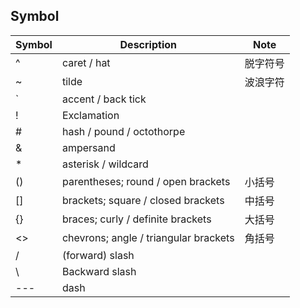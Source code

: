 
## Symbol
| Symbol | Description | Note |
|--------|-------------|------|
| ^ | caret / hat | 脱字符号 |
| ~ | tilde | 波浪字符 |
| ` | accent / back tick | |
| ! | Exclamation | |
| # | hash / pound / octothorpe | |
| & | ampersand | |
| * | asterisk / wildcard | |
| () | parentheses; round / open brackets | 小括号 |
| [] | brackets; square / closed brackets | 中括号 |
| {} | braces; curly / definite brackets | 大括号 |
| <> | chevrons; angle / triangular brackets | 角括号 |
| / | (forward) slash | |
| \ | Backward slash | |
| --- | dash | |
